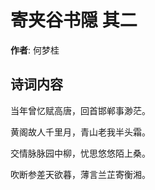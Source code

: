 # 寄夹谷书隠  其二

**作者**: 何梦桂

## 诗词内容

当年曾忆赋高唐，回首邯郸事渺茫。

黄阁故人千里月，青山老我半头霜。

交情脉脉园中柳，忧思悠悠陌上桑。

吹断参差天欲暮，薄言兰芷寄衡湘。

